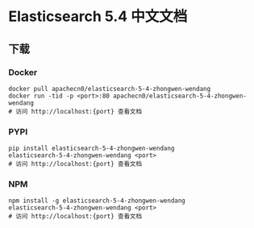 # Elasticsearch 5.4 中文文档

## 下载

### Docker

```
docker pull apachecn0/elasticsearch-5-4-zhongwen-wendang
docker run -tid -p <port>:80 apachecn0/elasticsearch-5-4-zhongwen-wendang
# 访问 http://localhost:{port} 查看文档
```

### PYPI

```
pip install elasticsearch-5-4-zhongwen-wendang
elasticsearch-5-4-zhongwen-wendang <port>
# 访问 http://localhost:{port} 查看文档
```

### NPM

```
npm install -g elasticsearch-5-4-zhongwen-wendang
elasticsearch-5-4-zhongwen-wendang <port>
# 访问 http://localhost:{port} 查看文档
```